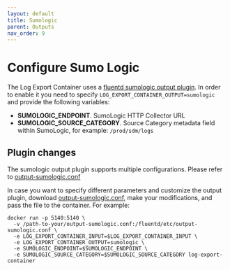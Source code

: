 ```yaml
---
layout: default
title: Sumologic
parent: Outputs
nav_order: 9
---
```

# Configure Sumo Logic

The Log Export Container uses a [fluentd sumologic output plugin](https://github.com/SumoLogic/fluentd-output-sumologic). In order to enable it you need to specify `LOG_EXPORT_CONTAINER_OUTPUT=sumologic` and provide the following variables:
* **SUMOLOGIC_ENDPOINT**. SumoLogic HTTP Collector URL
* **SUMOLOGIC_SOURCE_CATEGORY**. Source Category metadata field within SumoLogic, for example: `/prod/sdm/logs`

## Plugin changes

The sumologic output plugin supports multiple configurations. Please refer to [output-sumologic.conf](../fluentd/etc/output-sumologic.conf)

In case you want to specify different parameters and customize the output plugin, download [output-sumologic.conf](../fluentd/etc/output-sumologic.conf), make your modifications, and pass the file to the container. For example:
```
docker run -p 5140:5140 \
  -v /path-to-your/output-sumologic.conf:/fluentd/etc/output-sumologic.conf \
  -e LOG_EXPORT_CONTAINER_INPUT=$LOG_EXPORT_CONTAINER_INPUT \
  -e LOG_EXPORT_CONTAINER_OUTPUT=sumologic \
  -e SUMOLOGIC_ENDPOINT=$SUMOLOGIC_ENDPOINT \
  -e SUMOLOGIC_SOURCE_CATEGORY=$SUMOLOGIC_SOURCE_CATEGORY log-export-container 
```
